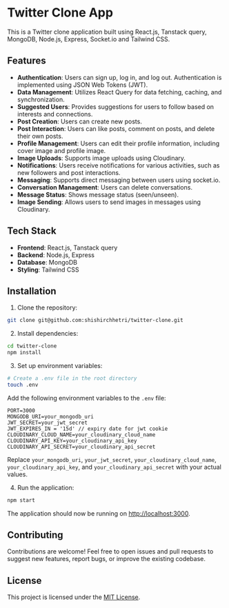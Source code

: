 # Twitter Clone App

This is a Twitter clone application built using React.js, Tanstack query, MongoDB, Node.js, Express, Socket.io and Tailwind CSS.

## Features

- **Authentication**: Users can sign up, log in, and log out. Authentication is implemented using JSON Web Tokens (JWT).
- **Data Management**: Utilizes React Query for data fetching, caching, and synchronization.
- **Suggested Users**: Provides suggestions for users to follow based on interests and connections.
- **Post Creation**: Users can create new posts.
- **Post Interaction**: Users can like posts, comment on posts, and delete their own posts.
- **Profile Management**: Users can edit their profile information, including cover image and profile image.
- **Image Uploads**: Supports image uploads using Cloudinary.
- **Notifications**: Users receive notifications for various activities, such as new followers and post interactions.
- **Messaging**: Supports direct messaging between users using socket.io.
- **Conversation Management**: Users can delete conversations.
- **Message Status**: Shows message status (seen/unseen).
- **Image Sending**: Allows users to send images in messages using Cloudinary.

## Tech Stack

- **Frontend**: React.js, Tanstack query
- **Backend**: Node.js, Express
- **Database**: MongoDB
- **Styling**: Tailwind CSS

## Installation

1. Clone the repository:

```bash
git clone git@github.com:shishirchhetri/twitter-clone.git
```

2. Install dependencies:

```bash
cd twitter-clone
npm install
```

3. Set up environment variables:

```bash
# Create a .env file in the root directory
touch .env
```

Add the following environment variables to the `.env` file:

```plaintext
PORT=3000
MONGODB_URI=your_mongodb_uri
JWT_SECRET=your_jwt_secret
JWT_EXPIRES_IN = '15d' // expiry date for jwt cookie
CLOUDINARY_CLOUD_NAME=your_cloudinary_cloud_name
CLOUDINARY_API_KEY=your_cloudinary_api_key
CLOUDINARY_API_SECRET=your_cloudinary_api_secret
```

Replace `your_mongodb_uri`, `your_jwt_secret`, `your_cloudinary_cloud_name`, `your_cloudinary_api_key`, and `your_cloudinary_api_secret` with your actual values.

4. Run the application:

```bash
npm start
```

The application should now be running on [http://localhost:3000](http://localhost:3000).

## Contributing

Contributions are welcome! Feel free to open issues and pull requests to suggest new features, report bugs, or improve the existing codebase.

## License

This project is licensed under the [MIT License](LICENSE).
